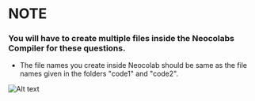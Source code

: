 # NOTE

### You will have to create multiple files inside the Neocolabs Compiler for these questions.
- The file names you create inside Neocolab should be same as the file names given in the folders "code1" and "code2".

![Alt text](https://file%2B.vscode-resource.vscode-cdn.net/d%3A/GitHub_Repositories/Neocolabs/Question_Images/7.%20Unit%20I%20-%20Inheritance/Lab%20Exercise/CSE007_09_01/Example.png?version%3D1680962150912)